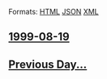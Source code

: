 
Formats: [HTML](1999/08/19/index.html)  [JSON](1999/08/19/index.json)  [XML](1999/08/19/index.xml)  

## [1999-08-19](/news/1999/08/19/index.md)

## [Previous Day...](/news/1999/08/18/index.md)

